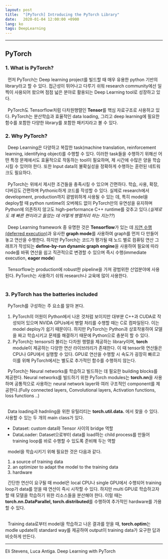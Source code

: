```yaml
---
layout: post
title:  "[PyTorch] Introducing the PyTorch Library"
date:   2020-01-04 12:00:00 +0900
lang: ko
tags: DeepLearning
---
```

<hr>

## PyTorch ##

### 1. What is PyTorch? ###
&nbsp;&nbsp;먼저 PyTorch는 Deep learning project를 빌드할 때 매우 유용한 python 기반의 library라고 할 수 있다. 접근성이 뛰어나고 다루기 쉬워 research community에선 일찍이 사용되어 왔으며 점점 넓은 분야로 활용되는 Deep Learning tool로 성장하고 있다.<br><br>
&nbsp;&nbsp;PyTorch도 Tensorflow처럼 다차원행렬인 **Tensor**를 핵심 자료구조로 사용하고 있다. PyTorch는 분산학습과 효율적인 data loading, 그리고 deep learning에 필요한 함수를 포함한 다양한 library를 포함한 패키지라고 볼 수 있다.

### 2. Why PyTorch? ###
&nbsp;&nbsp;Deep Learning은 다양하고 복잡한 task(machine translation, reinforcement learning, identifying object)를 수행할 수 있다. 이러한 task들을 수행하기 위해선 어떤 특정 문제에서도 효율적으로 작동하는 tool이 필요하며, 제 시간에 수많은 양을 학습시킬 수 있어야 한다. 또한 Input data의 불확실성을 정확하게 수행하는 훈련된 네트워크도 필요하다.<br><br>
&nbsp;&nbsp;PyTorch는 위에서 제시한 조건들을 충족시킬 수 있으며 간편하다. 학습, 사용, 확장, 디버깅도 간편하며 Pythonic하게 코드를 작성할 수 있다. 실제로 research에서 development, production까지 광범위하게 사용될 수 있는 데, 특히 model을 deploy할 때 python runtime의 오버헤드 없이 PyTorch만의 유연성을 유지하며 Python에 의존하지 않고도 high-performance C++ runtime를 갖추고 있다.(*실제로도 꽤 빠른 편이라고 들었는 데 어떻게 병렬처리 하는 지는??*)<br><br>
&nbsp;&nbsp;Deep Learning framework 중 유명한 것은 **Tensorflow**가 있는 데 <u>지연 수행(deferred execution)</u>과 유사한 **graph mode**를 사용하여 graph를 먼저 다 만들어 놓고 연산을 수행한다. 하지만 PyTorch는 코드가 평가될 때 노드 별로 컴퓨팅 연산 그래프가 작성되는 **define-by-run dynamic graph engine**을 사용하여 필요에 따라 node를 바꿔 연산을 쉽고 직관적으로 변경할 수 있으며 즉시 수행(immediate execution, **eager mode**)<br><br>
&nbsp;&nbsp;Tensorflow는 production에 robust한 pipeline을 가져 광범위한 산업분야에 사용된다. PyTorch는 사용하기 쉬워 research나 교육에 많이 사용한다.<br><br>

### 3. PyTorch has the batteries included ###
&nbsp;&nbsp;PyTorch를 구성하는 주 요소를 알아 본다.
1. PyTorch의 어원이 Python에서 나온 것처럼 보이지만 대부분 C++과 CUDA로 작성되어 있으며 NVIDA GPUs에서 병렬 처리를 수행할 때는 C로 컴파일된다. 이는 model deploy가 쉽기 때문이다. 하지만 PyTorch는 Python과 상호작용하여 모델을 짜고 학습시키고 문제를 해결하기 때문에 Python으로 충분히 할 수 있다.
2. PyTorch는 tensors라 불리는 다차원 행렬을 제공하는 library이며, **torch** module이 제공하는 다양한 연산 라이브러리가 존재한다. 이 때 tensor와 연산들은 CPU나 GPU에서 실행할 수 있다. GPU로 연산을 수행할 시 속도가 굉장히 빠르고 이를 위해 PyTorch에서는 별도로 추가적인 함수를 수행하지 않는다.

&nbsp;&nbsp;PyTorch는 Neural networks를 학습하고 빌드하는 데 필요한 building blocks를 제공한다. Neural networks를 빌드하기 위한 PyTorch modules는 **torch.nn**을 사용하며 공통적으로 사용하는 neural network layer와 여러 구조적인 component를 제공한다.(Fully connected layers, Convolutional layers, Activation functions, loss functions ..)<br><br>

&nbsp;&nbsp;Data loading과 hadnling을 위한 유틸리티는 **torch.util.data.** 에서 찾을 수 있다. 사용할 수 있는 두 개의 main class가 있다.
* Dataset: custom data와 Tensor 사이의 bridge 역할
* DataLoader: Dataset으로부터 data를 load하는 child process를 만들어 training loop를 바로 수행할 수 있도록 준비해 두는 역할

&nbsp;&nbsp;model을 학습시키기 위해 필요한 것은 다음과 같다.
1. a source of training data
2. an optimizer to adapt the model to the training data
3. hardware

&nbsp;&nbsp;간단한 연산이 요구될 때 model은 local CPU나 single GPU에서 수행되어 training loop가 data를 얻을 때 연산이 즉시 시작할 수 있다. 하지만 multi GPU로 학습하고자 할 때 모델을 학습하기 위한 리소스들을 분산해야 한다. 이럴 때는 **torch.nn.DataParallel, torch.distributed**를 수행하여 추가적인 hardware를 가용할 수 있다.<br><br>

&nbsp;&nbsp;Training data로부터 model을 학습하고 나온 결과를 얻을 때, **torch.optim**는 modle update의 standard way를 제공하여 output이 training data가 요구한 답과 비슷하게 만든다.

<hr>
Eli Stevens, Luca Antiga. Deep Learning with PyTorch

